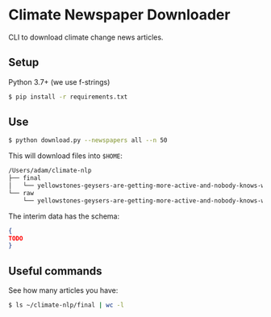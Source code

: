# Climate Newspaper Downloader

CLI to download climate change news articles.

## Setup

Python 3.7+ (we use f-strings)

```bash
$ pip install -r requirements.txt
```

## Use

```bash
$ python download.py --newspapers all --n 50
```

This will download files into `$HOME`:

```bash
/Users/adam/climate-nlp
├── final
│   └── yellowstones-geysers-are-getting-more-active-and-nobody-knows-why.json
└── raw
    └── yellowstones-geysers-are-getting-more-active-and-nobody-knows-why.html
```

The interim data has the schema:
```json
{
TODO
}
```

## Useful commands

See how many articles you have:

```bash
$ ls ~/climate-nlp/final | wc -l
```

